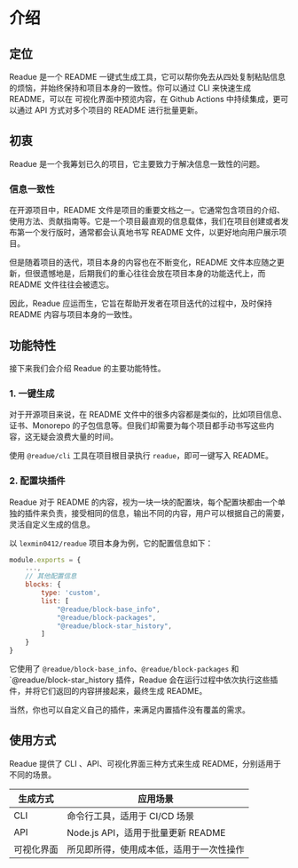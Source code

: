 # 介绍

## 定位

Readue 是一个 README 一键式生成工具，它可以帮你免去从四处复制粘贴信息的烦恼，并始终保持和项目本身的一致性。你可以通过 CLI 来快速生成 README，可以在 可视化界面中预览内容，在 Github Actions 中持续集成，更可以通过 API 方式对多个项目的 README 进行批量更新。

## 初衷

Readue 是一个我筹划已久的项目，它主要致力于解决信息一致性的问题。

### 信息一致性

在开源项目中，README 文件是项目的重要文档之一。它通常包含项目的介绍、使用方法、贡献指南等。它是一个项目最直观的信息载体，我们在项目创建或者发布第一个发行版时，通常都会认真地书写 README 文件，以更好地向用户展示项目。

但是随着项目的迭代，项目本身的内容也在不断变化，README 文件本应随之更新，但很遗憾地是，后期我们的重心往往会放在项目本身的功能迭代上，而 README 文件往往会被遗忘。

因此，Readue 应运而生，它旨在帮助开发者在项目迭代的过程中，及时保持 README 内容与项目本身的一致性。

## 功能特性

接下来我们会介绍 Readue 的主要功能特性。

### 1. 一键生成

对于开源项目来说，在 README 文件中的很多内容都是类似的，比如项目信息、证书、Monorepo 的子包信息等。但我们却需要为每个项目都手动书写这些内容，这无疑会浪费大量的时间。

使用 `@readue/cli` 工具在项目根目录执行 `readue`，即可一键写入 README。

### 2. 配置块插件

Readue 对于 README 的内容，视为一块一块的配置块，每个配置块都由一个单独的插件来负责，接受相同的信息，输出不同的内容，用户可以根据自己的需要，灵活自定义生成的信息。

以 `lexmin0412/readue` 项目本身为例，它的配置信息如下：

```js
module.exports = {
	...,
	// 其他配置信息
	blocks: {
		type: 'custom',
		list: [
			"@readue/block-base_info",
			"@readue/block-packages",
			"@readue/block-star_history",
		]
	}
}
```

它使用了 `@readue/block-base_info`、`@readue/block-packages` 和 `@readue/block-star_history 插件，Readue 会在运行过程中依次执行这些插件，并将它们返回的内容拼接起来，最终生成 README。

当然，你也可以自定义自己的插件，来满足内置插件没有覆盖的需求。
## 使用方式

Readue 提供了 CLI 、API、可视化界面三种方式来生成 README，分别适用于不同的场景。

| 生成方式   | 应用场景                                 |
|------------|------------------------------------------|
| CLI        | 命令行工具，适用于 CI/CD 场景            |
| API        | Node.js API，适用于批量更新 README       |
| 可视化界面 | 所见即所得，使用成本低，适用于一次性操作 |


